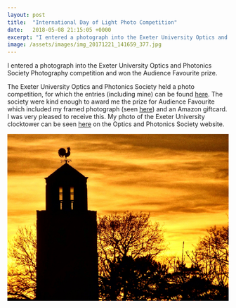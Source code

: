 ```yaml
---
layout: post
title:  "International Day of Light Photo Competition"
date:   2018-05-08 21:15:05 +0000
excerpt: "I entered a photograph into the Exeter University Optics and Photonics Society Photography competition and won the Audience Favourite prize."
image: /assets/images/img_20171221_141659_377.jpg
---
```

I entered a photograph into the Exeter University Optics and Photonics Society Photography competition and won the Audience Favourite prize.



The Exeter University Optics and Photonics Society held a photo competition, for which the entries (including mine) can be found [here][gallery-link]. The society were kind enough to award me the prize for Audience Favourite which included my framed photograph (seen [here][fb-prize]) and an Amazon giftcard. I was very pleased to receive this. My photo of the Exeter University clocktower can be seen [here][my-pic] on the Optics and Photonics Society website.

![My photograph which won Audience Photo Favourite](/assets/images/SmallPic.png)






[blog-link]: http://www.mattmcguigan.co.uk/2018/05/08/IDL-photoCompetition/
[gallery-link]: https://euops.wordpress.com/2018/05/08/idl-photo-competition-light-in-nature/
[fb-prize]: https://www.facebook.com/EXETEROPS/photos/p.2064514590460263/2064514590460263/?type=3&theater
[my-pic]: https://euops.files.wordpress.com/2018/05/img_20171221_141659_377.jpg


